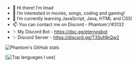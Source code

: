 - 👋 Hi there! I’m Imad
- 👀 I’m interested in movies, songs, coding and gaming!
- 🌱 I’m currently learning JavaScript, Java, HTML and CSS!
- 📫 You can contact me on Discord - Phantomヅ#3132
- ✨ My Discord Bot - https://dsc.gg/eternosbot
- ✨ Discord Server - https://discord.gg/T3Suf4kQw2

![Phantom's GitHub stats](https://github-readme-stats.vercel.app/api?username=PhantomImad&show_icons=true&theme=dark)


[![Top languages I use](https://github-readme-stats.vercel.app/api/top-langs/?username=PhantomImad)]






